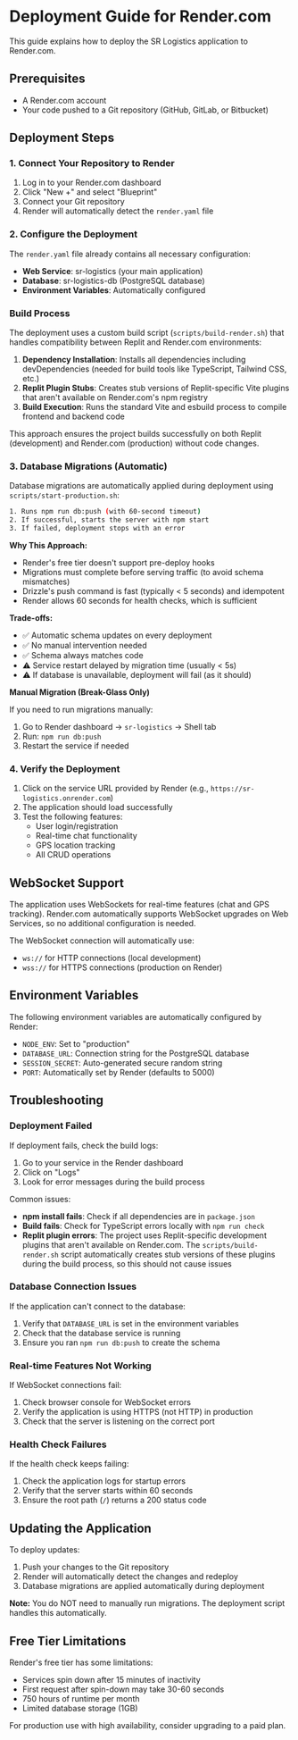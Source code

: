 # Deployment Guide for Render.com

This guide explains how to deploy the SR Logistics application to Render.com.

## Prerequisites

- A Render.com account
- Your code pushed to a Git repository (GitHub, GitLab, or Bitbucket)

## Deployment Steps

### 1. Connect Your Repository to Render

1. Log in to your Render.com dashboard
2. Click "New +" and select "Blueprint"
3. Connect your Git repository
4. Render will automatically detect the `render.yaml` file

### 2. Configure the Deployment

The `render.yaml` file already contains all necessary configuration:
- **Web Service**: sr-logistics (your main application)
- **Database**: sr-logistics-db (PostgreSQL database)
- **Environment Variables**: Automatically configured

### Build Process

The deployment uses a custom build script (`scripts/build-render.sh`) that handles compatibility between Replit and Render.com environments:

1. **Dependency Installation**: Installs all dependencies including devDependencies (needed for build tools like TypeScript, Tailwind CSS, etc.)
2. **Replit Plugin Stubs**: Creates stub versions of Replit-specific Vite plugins that aren't available on Render.com's npm registry
3. **Build Execution**: Runs the standard Vite and esbuild process to compile frontend and backend code

This approach ensures the project builds successfully on both Replit (development) and Render.com (production) without code changes.

### 3. Database Migrations (Automatic)

Database migrations are automatically applied during deployment using `scripts/start-production.sh`:

```bash
1. Runs npm run db:push (with 60-second timeout)
2. If successful, starts the server with npm start
3. If failed, deployment stops with an error
```

**Why This Approach:**
- Render's free tier doesn't support pre-deploy hooks
- Migrations must complete before serving traffic (to avoid schema mismatches)
- Drizzle's push command is fast (typically < 5 seconds) and idempotent
- Render allows 60 seconds for health checks, which is sufficient

**Trade-offs:**
- ✅ Automatic schema updates on every deployment
- ✅ No manual intervention needed
- ✅ Schema always matches code
- ⚠️ Service restart delayed by migration time (usually < 5s)
- ⚠️ If database is unavailable, deployment will fail (as it should)

**Manual Migration (Break-Glass Only)**

If you need to run migrations manually:

1. Go to Render dashboard → `sr-logistics` → Shell tab
2. Run: `npm run db:push`
3. Restart the service if needed

### 4. Verify the Deployment

1. Click on the service URL provided by Render (e.g., `https://sr-logistics.onrender.com`)
2. The application should load successfully
3. Test the following features:
   - User login/registration
   - Real-time chat functionality
   - GPS location tracking
   - All CRUD operations

## WebSocket Support

The application uses WebSockets for real-time features (chat and GPS tracking). Render.com automatically supports WebSocket upgrades on Web Services, so no additional configuration is needed.

The WebSocket connection will automatically use:
- `ws://` for HTTP connections (local development)
- `wss://` for HTTPS connections (production on Render)

## Environment Variables

The following environment variables are automatically configured by Render:

- `NODE_ENV`: Set to "production"
- `DATABASE_URL`: Connection string for the PostgreSQL database
- `SESSION_SECRET`: Auto-generated secure random string
- `PORT`: Automatically set by Render (defaults to 5000)

## Troubleshooting

### Deployment Failed

If deployment fails, check the build logs:
1. Go to your service in the Render dashboard
2. Click on "Logs"
3. Look for error messages during the build process

Common issues:
- **npm install fails**: Check if all dependencies are in `package.json`
- **Build fails**: Check for TypeScript errors locally with `npm run check`
- **Replit plugin errors**: The project uses Replit-specific development plugins that aren't available on Render.com. The `scripts/build-render.sh` script automatically creates stub versions of these plugins during the build process, so this should not cause issues

### Database Connection Issues

If the application can't connect to the database:
1. Verify that `DATABASE_URL` is set in the environment variables
2. Check that the database service is running
3. Ensure you ran `npm run db:push` to create the schema

### Real-time Features Not Working

If WebSocket connections fail:
1. Check browser console for WebSocket errors
2. Verify the application is using HTTPS (not HTTP) in production
3. Check that the server is listening on the correct port

### Health Check Failures

If the health check keeps failing:
1. Check the application logs for startup errors
2. Verify that the server starts within 60 seconds
3. Ensure the root path (`/`) returns a 200 status code

## Updating the Application

To deploy updates:

1. Push your changes to the Git repository
2. Render will automatically detect the changes and redeploy
3. Database migrations are applied automatically during deployment

**Note:** You do NOT need to manually run migrations. The deployment script handles this automatically.

## Free Tier Limitations

Render's free tier has some limitations:
- Services spin down after 15 minutes of inactivity
- First request after spin-down may take 30-60 seconds
- 750 hours of runtime per month
- Limited database storage (1GB)

For production use with high availability, consider upgrading to a paid plan.
